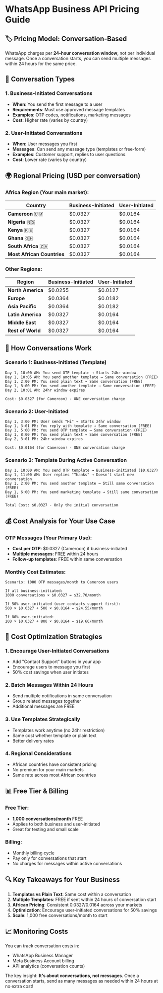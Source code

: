# WhatsApp Business API Pricing Guide

## 🏷️ **Pricing Model: Conversation-Based**

WhatsApp charges per **24-hour conversation window**, not per individual message. Once a conversation starts, you can send multiple messages within 24 hours for the same price.

## 💬 **Conversation Types**

### 1. **Business-Initiated Conversations**
- **When**: You send the first message to a user
- **Requirements**: Must use approved message templates
- **Examples**: OTP codes, notifications, marketing messages
- **Cost**: Higher rate (varies by country)

### 2. **User-Initiated Conversations** 
- **When**: User messages you first
- **Messages**: Can send any message type (templates or free-form)
- **Examples**: Customer support, replies to user questions
- **Cost**: Lower rate (varies by country)

## 🌍 **Regional Pricing (USD per conversation)**

### **Africa Region** (Your main market):
| Country | Business-Initiated | User-Initiated |
|---------|-------------------|----------------|
| **Cameroon** 🇨🇲 | $0.0327 | $0.0164 |
| **Nigeria** 🇳🇬 | $0.0327 | $0.0164 |
| **Kenya** 🇰🇪 | $0.0327 | $0.0164 |
| **Ghana** 🇬🇭 | $0.0327 | $0.0164 |
| **South Africa** 🇿🇦 | $0.0327 | $0.0164 |
| **Most African Countries** | $0.0327 | $0.0164 |

### **Other Regions**:
| Region | Business-Initiated | User-Initiated |
|--------|-------------------|----------------|
| **North America** | $0.0255 | $0.0127 |
| **Europe** | $0.0364 | $0.0182 |
| **Asia Pacific** | $0.0364 | $0.0182 |
| **Latin America** | $0.0327 | $0.0164 |
| **Middle East** | $0.0327 | $0.0164 |
| **Rest of World** | $0.0327 | $0.0164 |

## 🔄 **How Conversations Work**

### **Scenario 1: Business-Initiated (Template)**
```
Day 1, 10:00 AM: You send OTP template → Starts 24hr window
Day 1, 10:05 AM: You send another template → Same conversation (FREE)
Day 1, 2:00 PM: You send plain text → Same conversation (FREE)
Day 1, 8:00 PM: You send another template → Same conversation (FREE)
Day 2, 10:01 AM: 24hr window expires

Cost: $0.0327 (for Cameroon) - ONE conversation charge
```

### **Scenario 2: User-Initiated**
```
Day 1, 3:00 PM: User sends "Hi" → Starts 24hr window
Day 1, 3:01 PM: You reply with template → Same conversation (FREE)
Day 1, 5:00 PM: You send OTP template → Same conversation (FREE)
Day 1, 8:00 PM: You send plain text → Same conversation (FREE)
Day 2, 3:01 PM: 24hr window expires

Cost: $0.0164 (for Cameroon) - ONE conversation charge
```

### **Scenario 3: Template During Active Conversation**
```
Day 1, 10:00 AM: You send OTP template → Business-initiated ($0.0327)
Day 1, 11:00 AM: User replies "Thanks" → Doesn't start new conversation
Day 1, 2:00 PM: You send another template → Still same conversation (FREE)
Day 1, 6:00 PM: You send marketing template → Still same conversation (FREE)

Total Cost: $0.0327 - Only the initial conversation
```

## 💰 **Cost Analysis for Your Use Case**

### **OTP Messages (Your Primary Use)**:
- **Cost per OTP**: $0.0327 (Cameroon) if business-initiated
- **Multiple messages**: FREE within 24 hours
- **Follow-up templates**: FREE within same conversation

### **Monthly Cost Estimates**:
```
Scenario: 1000 OTP messages/month to Cameroon users

If all business-initiated:
1000 conversations × $0.0327 = $32.70/month

If 50% user-initiated (user contacts support first):
500 × $0.0327 + 500 × $0.0164 = $24.55/month

If 80% user-initiated:
200 × $0.0327 + 800 × $0.0164 = $19.66/month
```

## 🎯 **Cost Optimization Strategies**

### 1. **Encourage User-Initiated Conversations**
- Add "Contact Support" buttons in your app
- Encourage users to message you first
- 50% cost savings when user initiates

### 2. **Batch Messages Within 24 Hours**
- Send multiple notifications in same conversation
- Group related messages together
- Additional messages are FREE

### 3. **Use Templates Strategically**
- Templates work anytime (no 24hr restriction)
- Same cost whether template or plain text
- Better delivery rates

### 4. **Regional Considerations**
- African countries have consistent pricing
- No premium for your main markets
- Same rate across most African countries

## 📊 **Free Tier & Billing**

### **Free Tier**:
- **1,000 conversations/month** FREE
- Applies to both business and user-initiated
- Great for testing and small scale

### **Billing**:
- Monthly billing cycle
- Pay only for conversations that start
- No charges for messages within active conversations

## 🔍 **Key Takeaways for Your Business**

1. **Templates vs Plain Text**: Same cost within a conversation
2. **Multiple Templates**: FREE if sent within 24 hours of conversation start
3. **African Pricing**: Consistent $0.0327/$0.0164 across your markets
4. **Optimization**: Encourage user-initiated conversations for 50% savings
5. **Scale**: 1,000 free conversations/month to start

## 📈 **Monitoring Costs**

You can track conversation costs in:
- WhatsApp Business Manager
- Meta Business Account billing
- API analytics (conversation counts)

The key insight: **It's about conversations, not messages**. Once a conversation starts, send as many messages as needed within 24 hours at no extra cost!